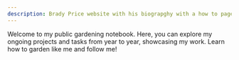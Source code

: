 ```yaml
---
description: Brady Price website with his biograpghy with a how to page on making your own garden supplys. Connect to Grease website to buy pre made supplys.
---
```


 Welcome to my public gardening notebook. Here, you can explore my ongoing projects and tasks from year to year, showcasing my work. Learn how to garden like me and follow me!
